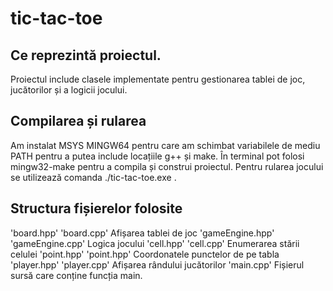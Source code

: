 # tic-tac-toe

## Ce reprezintă proiectul.
Proiectul include clasele implementate pentru gestionarea tablei de joc, jucătorilor și a logicii jocului.

## Compilarea și rularea
Am instalat MSYS MINGW64 pentru care am schimbat variabilele de mediu PATH pentru a putea include locațiile g++ și make. În terminal pot folosi mingw32-make pentru a compila și construi proiectul. Pentru rularea jocului se utilizează comanda ./tic-tac-toe.exe .

## Structura fișierelor folosite
'board.hpp' 'board.cpp' Afișarea tablei de joc
'gameEngine.hpp' 'gameEngine.cpp' Logica jocului
'cell.hpp' 'cell.cpp' Enumerarea stării celulei
'point.hpp' 'point.hpp' Coordonatele punctelor de pe tabla
'player.hpp' 'player.cpp' Afișarea rândului jucătorilor
'main.cpp' Fișierul sursă care conține funcția main.
